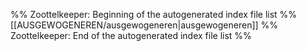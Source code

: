 %% Zoottelkeeper: Beginning of the autogenerated index file list %%
[[AUSGEWOGENEREN/ausgewogeneren|ausgewogeneren]]
%% Zoottelkeeper: End of the autogenerated index file list %%
